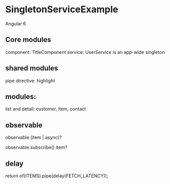 # SingletonServiceExample
Angular 6

## Core modules
component: TitleComponent
service: UserService is an app-wide singleton

## shared modules
pipe
directive: highlight

## modules:
list and detail: customer, item, contact

## observable
observable<Item>              (item | async)?

observable<Item>.subscribe()    item?
<!--
<div *ngIf="userObservable | async; let userObservable; else loading">
 {{userObservable.lastName}}
 </div>
-->

## delay
return of(ITEMS).pipe(delay(FETCH_LATENCY));
